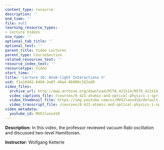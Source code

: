 ```yaml
---
content_type: resource
description: ''
end_time: ''
file: null
learning_resource_types:
- Lecture Videos
ocw_type: ''
optional_tab_title: ''
optional_text: ''
parent_title: Video Lectures
parent_type: CourseSection
related_resources_text: ''
resource_index_text: ''
resourcetype: Video
start_time: ''
title: 'Lecture 16: Atom-light Interactions V'
uid: f1a18402-8460-2e0f-46a4-8b986c162ad9
video_files:
  archive_url: http://www.archive.org/download/MIT8.421S14/MIT8_421S14_lec16_300k.mp4
  video_captions_file: /courses/8-421-atomic-and-optical-physics-i-spring-2014/538329a3ba97532b881dc3f574abc18e_MVOJloovd18.vtt
  video_thumbnail_file: https://img.youtube.com/vi/MVOJloovd18/default.jpg
  video_transcript_file: /courses/8-421-atomic-and-optical-physics-i-spring-2014/d2b52e5023cc132108b981be4515d5d9_MVOJloovd18.pdf
video_metadata:
  youtube_id: MVOJloovd18
---
```


**Description:** In this video, the professor reviewed vacuum Rabi oscillation and discussed two-level Hamiltonian.

**Instructor:** Wolfgang Ketterle



